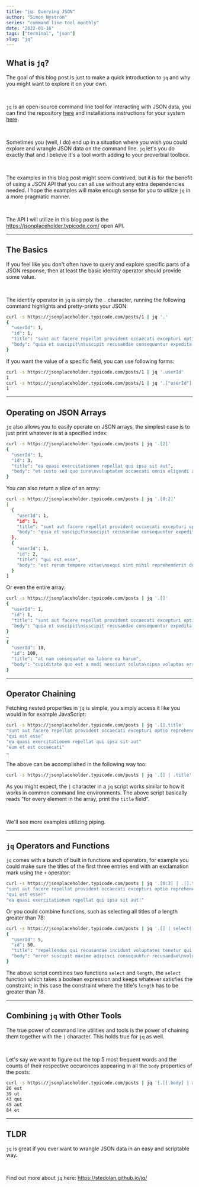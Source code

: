 ```yaml
---
title: "jq: Querying JSON"
author: "Simon Nyström"
series: "command line tool monthly"
date: "2022-01-16"
tags: ["terminal", "json"]
slug: "jq"
---
```


## What is `jq`?

The goal of this blog post is just to make a quick introduction to `jq` and why you might want to explore it on your own.

<br/>

`jq` is an open-source command line tool for interacting with JSON data, you can find the repository [here](https://github.com/stedolan/jq) and installations instructions for your system [here](https://stedolan.github.io/jq/download/).

<br />

Sometimes you (well, I do) end up in a situation where you wish you could explore and wrangle JSON data on the command line. `jq` let's you do exactly that and I believe it's a tool worth adding to your proverbial toolbox.

<br />

The examples in this blog post might seem contrived, but it is for the benefit of using a JSON API that you can all use without any extra dependencies needed. I hope the examples will make enough sense for you to utilize `jq` in a more pragmatic manner.

<br />

The API I will utilize in this blog post is the https://jsonplaceholder.typicode.com/ open API.

---

## The Basics

If you feel like you don't often have to query and explore specific parts of a JSON response, then at least the basic identity operator should provide some value.

<br/>

The identity operator in `jq` is simply the `.` character, running the following command highlights and pretty-prints your JSON:

```bash
curl -s https://jsonplaceholder.typicode.com/posts/1 | jq '.'
{
  "userId": 1,
  "id": 1,
  "title": "sunt aut facere repellat provident occaecati excepturi optio reprehenderit",
  "body": "quia et suscipit\nsuscipit recusandae consequuntur expedita et cum\nreprehenderit molestiae ut ut quas totam\nnostrum rerum est autem sunt rem eveniet architecto"
}
```

If you want the value of a specific field, you can use following forms:

```bash
curl -s https://jsonplaceholder.typicode.com/posts/1 | jq '.userId'
1
curl -s https://jsonplaceholder.typicode.com/posts/1 | jq '.["userId"]'
1
```

---

## Operating on JSON Arrays

`jq` also allows you to easily operate on JSON arrays, the simplest case is to just print whatever is at a specified index:

```bash
curl -s https://jsonplaceholder.typicode.com/posts | jq '.[2]'
{
  "userId": 1,
  "id": 3,
  "title": "ea quasi exercitationem repellat qui ipsa sit aut",
  "body": "et iusto sed quo iure\nvoluptatem occaecati omnis eligendi aut ad\nvoluptatem doloribus vel accusantium quis pariatur\nmolestiae porro eius odio et labore et velit aut"
}
```

You can also return a slice of an array:

```bash
curl -s https://jsonplaceholder.typicode.com/posts | jq '.[0:2]'
[
  {
    "userId": 1,
    "id": 1,
    "title": "sunt aut facere repellat provident occaecati excepturi optio reprehenderit",
    "body": "quia et suscipit\nsuscipit recusandae consequuntur expedita et cum\nreprehenderit molestiae ut ut quas totam\nnostrum rerum est autem sunt rem eveniet architecto"
  },
  {
    "userId": 1,
    "id": 2,
    "title": "qui est esse",
    "body": "est rerum tempore vitae\nsequi sint nihil reprehenderit dolor beatae ea dolores neque\nfugiat blanditiis voluptate porro vel nihil molestiae ut reiciendis\nqui aperiam non debitis possimus qui neque nisi nulla"
  }
]
```

Or even the entire array:

```bash
curl -s https://jsonplaceholder.typicode.com/posts | jq '.[]'
{
  "userId": 1,
  "id": 1,
  "title": "sunt aut facere repellat provident occaecati excepturi optio reprehenderit",
  "body": "quia et suscipit\nsuscipit recusandae consequuntur expedita et cum\nreprehenderit molestiae ut ut quas totam\nnostrum rerum est autem sunt rem eveniet architecto"
}
…
{
  "userId": 10,
  "id": 100,
  "title": "at nam consequatur ea labore ea harum",
  "body": "cupiditate quo est a modi nesciunt soluta\nipsa voluptas error itaque dicta in\nautem qui minus magnam et distinctio eum\naccusamus ratione error aut"
}
```

---

## Operator Chaining

Fetching nested properties in `jq` is simple, you simply access it like you would in for example JavaScript:

```bash
curl -s https://jsonplaceholder.typicode.com/posts | jq '.[].title'
"sunt aut facere repellat provident occaecati excepturi optio reprehenderit"
"qui est esse"
"ea quasi exercitationem repellat qui ipsa sit aut"
"eum et est occaecati"
…
```

The above can be accomplished in the following way too:

```bash
curl -s https://jsonplaceholder.typicode.com/posts | jq '.[] | .title'
```

As you might expect, the `|` character in a `jq` script works similar to how it works in common command line environments. The above script basically reads "for every element in the array, print the `title` field".

<br/>

We'll see more examples utilizing piping.

---

## `jq` Operators and Functions

`jq` comes with a bunch of built in functions and operators, for example you could make sure the titles of the first three entries end with an exclamation mark using the `+` operator:

```bash
curl -s https://jsonplaceholder.typicode.com/posts | jq '.[0:3] | .[].title + "!"'
"sunt aut facere repellat provident occaecati excepturi optio reprehenderit!"
"qui est esse!"
"ea quasi exercitationem repellat qui ipsa sit aut!"

```

Or you could combine functions, such as selecting all titles of a length greater than 78:

```bash
curl -s https://jsonplaceholder.typicode.com/posts | jq '.[] | select(.title | length > 78)'
{
  "userId": 5,
  "id": 50,
  "title": "repellendus qui recusandae incidunt voluptates tenetur qui omnis exercitationem",
  "body": "error suscipit maxime adipisci consequuntur recusandae\nvoluptas eligendi et est et voluptates\nquia distinctio ab amet quaerat molestiae et vitae\nadipisci impedit sequi nesciunt quis consectetur"
}
```

The above script combines two functions `select` and `length`, the `select` function which takes a boolean expression and keeps whatever satisfies the constraint; in this case the constraint where the title's `length` has to be greater than 78.

---

## Combining `jq` with Other Tools

The true power of command line utilities and tools is the power of chaining them together with the `|` character. This holds true for `jq` as well.

<br/>

Let's say we want to figure out the top 5 most frequent words and the counts of their respective occurences appearing in all the `body` properties of the posts:

```bash
curl -s https://jsonplaceholder.typicode.com/posts | jq '[.[].body] | add | split(" ")' | sort | uniq -c | sort | tail -5 | awk '{$1=$1};1' | sed s/"[\",]"/""/g
26 est
39 ut
43 qui
45 aut
84 et
```

---

## TLDR

`jq` is great if you ever want to wrangle JSON data in an easy and scriptable way.

<br/>

Find out more about `jq` here: https://stedolan.github.io/jq/
